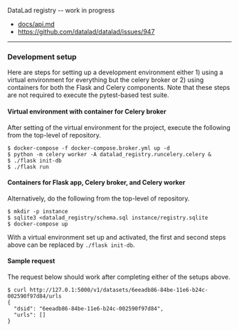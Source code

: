 DataLad registry -- work in progress

  * [docs/api.md](docs/api.md)
  * https://github.com/datalad/datalad/issues/947

---

### Development setup

Here are steps for setting up a development environment either 1)
using a virtual environment for everything but the celery broker or 2)
using containers for both the Flask and Celery components.  Note that
these steps are not required to execute the pytest-based test suite.

#### Virtual environment with container for Celery broker

After setting of the virtual environment for the project, execute the
following from the top-level of repository.

```console
$ docker-compose -f docker-compose.broker.yml up -d
$ python -m celery worker -A datalad_registry.runcelery.celery &
$ ./flask init-db
$ ./flask run
```

#### Containers for Flask app, Celery broker, and Celery worker

Alternatively, do the following from the top-level of repository.

```console
$ mkdir -p instance
$ sqlite3 <datalad_registry/schema.sql instance/registry.sqlite
$ docker-compose up
```

With a virtual environment set up and activated, the first and second
steps above can be replaced by `./flask init-db`.

#### Sample request

The request below should work after completing either of the setups
above.

```console
$ curl http://127.0.1:5000/v1/datasets/6eeadb86-84be-11e6-b24c-002590f97d84/urls
{
  "dsid": "6eeadb86-84be-11e6-b24c-002590f97d84",
  "urls": []
}
```
